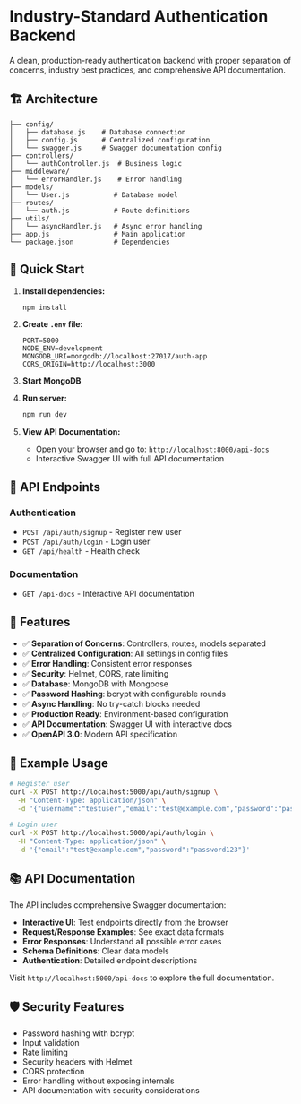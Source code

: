 # Industry-Standard Authentication Backend

A clean, production-ready authentication backend with proper separation of concerns, industry best practices, and comprehensive API documentation.

## 🏗️ Architecture

```
├── config/
│   ├── database.js    # Database connection
│   ├── config.js      # Centralized configuration
│   └── swagger.js     # Swagger documentation config
├── controllers/
│   └── authController.js  # Business logic
├── middleware/
│   └── errorHandler.js    # Error handling
├── models/
│   └── User.js           # Database model
├── routes/
│   └── auth.js           # Route definitions
├── utils/
│   └── asyncHandler.js   # Async error handling
├── app.js                # Main application
└── package.json          # Dependencies
```

## 🚀 Quick Start

1. **Install dependencies:**
   ```bash
   npm install
   ```

2. **Create `.env` file:**
   ```env
   PORT=5000
   NODE_ENV=development
   MONGODB_URI=mongodb://localhost:27017/auth-app
   CORS_ORIGIN=http://localhost:3000
   ```

3. **Start MongoDB**

4. **Run server:**
   ```bash
   npm run dev
   ```

5. **View API Documentation:**
   - Open your browser and go to: `http://localhost:8000/api-docs`
   - Interactive Swagger UI with full API documentation

## 📡 API Endpoints

### Authentication
- `POST /api/auth/signup` - Register new user
- `POST /api/auth/login` - Login user
- `GET /api/health` - Health check

### Documentation
- `GET /api-docs` - Interactive API documentation

## 🔧 Features

- ✅ **Separation of Concerns**: Controllers, routes, models separated
- ✅ **Centralized Configuration**: All settings in config files
- ✅ **Error Handling**: Consistent error responses
- ✅ **Security**: Helmet, CORS, rate limiting
- ✅ **Database**: MongoDB with Mongoose
- ✅ **Password Hashing**: bcrypt with configurable rounds
- ✅ **Async Handling**: No try-catch blocks needed
- ✅ **Production Ready**: Environment-based configuration
- ✅ **API Documentation**: Swagger UI with interactive docs
- ✅ **OpenAPI 3.0**: Modern API specification

## 📝 Example Usage

```bash
# Register user
curl -X POST http://localhost:5000/api/auth/signup \
  -H "Content-Type: application/json" \
  -d '{"username":"testuser","email":"test@example.com","password":"password123"}'

# Login user
curl -X POST http://localhost:5000/api/auth/login \
  -H "Content-Type: application/json" \
  -d '{"email":"test@example.com","password":"password123"}'
```

## 📚 API Documentation

The API includes comprehensive Swagger documentation:

- **Interactive UI**: Test endpoints directly from the browser
- **Request/Response Examples**: See exact data formats
- **Error Responses**: Understand all possible error cases
- **Schema Definitions**: Clear data models
- **Authentication**: Detailed endpoint descriptions

Visit `http://localhost:5000/api-docs` to explore the full documentation.

## 🛡️ Security Features

- Password hashing with bcrypt
- Input validation
- Rate limiting
- Security headers with Helmet
- CORS protection
- Error handling without exposing internals
- API documentation with security considerations 